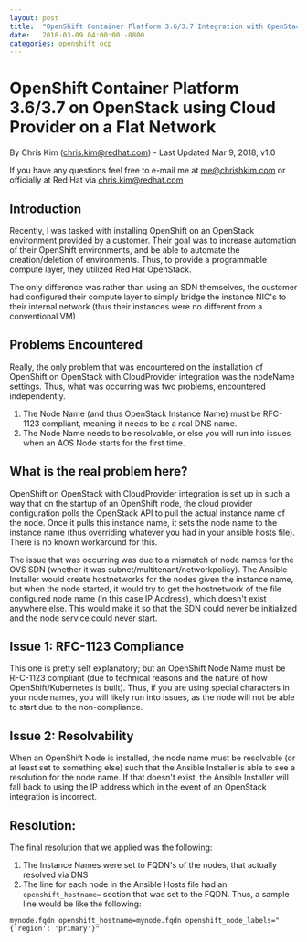 ```yaml
---
layout: post
title:  "OpenShift Container Platform 3.6/3.7 Integration with OpenStack Cloud Provider on a Provider Network Notes"
date:   2018-03-09 04:00:00 -0800
categories: openshift ocp
---
```

# OpenShift Container Platform 3.6/3.7 on OpenStack using Cloud Provider on a Flat Network

By Chris Kim (chris.kim@redhat.com) - Last Updated Mar 9, 2018, v1.0

If you have any questions feel free to e-mail me at [me@chrishkim.com](mailto:me@chrishkim.com) or officially at Red Hat via [chris.kim@redhat.com](mailto:chris.kim@redhat.com)

## Introduction

Recently, I was tasked with installing OpenShift on an OpenStack environment provided by a customer. Their goal was to increase automation of their OpenShift environments, and be able to automate the creation/deletion of environments. Thus, to provide a programmable compute layer, they utilized Red Hat OpenStack.

The only difference was rather than using an SDN themselves, the customer had configured their compute layer to simply bridge the instance NIC's to their internal network (thus their instances were no different from a conventional VM)

## Problems Encountered

Really, the only problem that was encountered on the installation of OpenShift on OpenStack with CloudProvider integration was the nodeName settings. Thus, what was occurring was two problems, encountered independently.

1. The Node Name (and thus OpenStack Instance Name) must be RFC-1123 compliant, meaning it needs to be a real DNS name. 
2. The Node Name needs to be resolvable, or else you will run into issues when an AOS Node starts for the first time.

## What is the real problem here?

OpenShift on OpenStack with CloudProvider integration is set up in such a way that on the startup of an OpenShift node, the cloud provider configuration polls the OpenStack API to pull the actual instance name of the node. Once it pulls this instance name, it sets the node name to the instance name (thus overriding whatever you had in your ansible hosts file). There is no known workaround for this.

The issue that was occurring was due to a mismatch of node names for the OVS SDN (whether it was subnet/multitenant/networkpolicy). The Ansible Installer would create hostnetworks for the nodes given the instance name, but when the node started, it would try to get the hostnetwork of the file configured node name (in this case IP Address), which doesn't exist anywhere else. This would make it so that the SDN could never be initialized and the node service could never start. 

## Issue 1: RFC-1123 Compliance

This one is pretty self explanatory; but an OpenShift Node Name must be RFC-1123 compliant (due to technical reasons and the nature of how OpenShift/Kubernetes is built). Thus, if you are using special characters in your node names, you will likely run into issues, as the node will not be able to start due to the non-compliance.

## Issue 2: Resolvability

When an OpenShift Node is installed, the node name must be resolvable (or at least set to something else) such that the Ansible Installer is able to see a resolution for the node name. If that doesn't exist, the Ansible Installer will fall back to using the IP address which in the event of an OpenStack integration is incorrect.

## Resolution:

The final resolution that we applied was the following:

1. The Instance Names were set to FQDN's of the nodes, that actually resolved via DNS
2. The line for each node in the Ansible Hosts file had an `openshift_hostname=` section that was set to the FQDN. Thus, a sample line would be like the following:

`mynode.fqdn openshift_hostname=mynode.fqdn openshift_node_labels="{'region': 'primary'}"` 